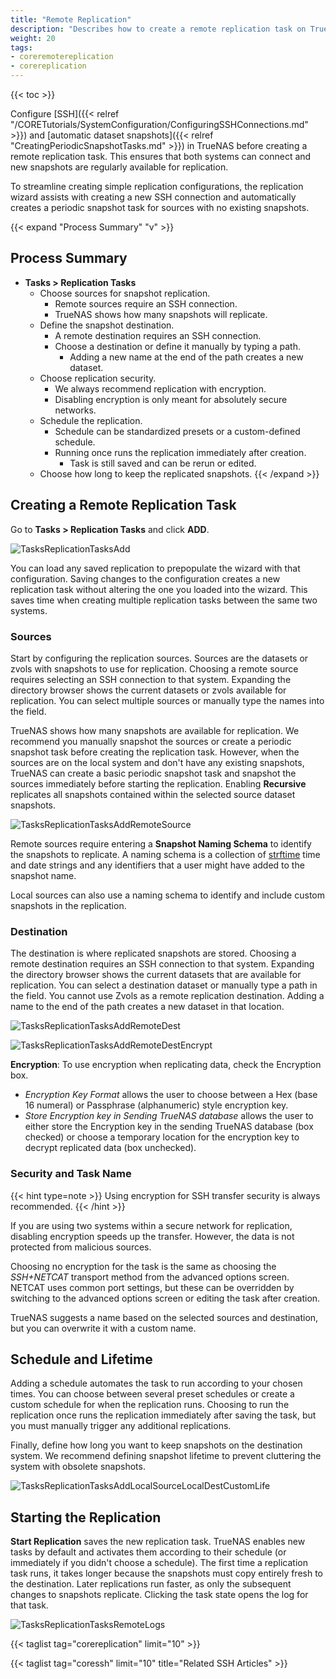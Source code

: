 ```yaml
---
title: "Remote Replication"
description: "Describes how to create a remote replication task on TrueNAS CORE."
weight: 20
tags:
- coreremotereplication
- corereplication
---
```


{{< toc >}}

Configure [SSH]({{< relref "/CORETutorials/SystemConfiguration/ConfiguringSSHConnections.md" >}}) and [automatic dataset snapshots]({{< relref "CreatingPeriodicSnapshotTasks.md" >}}) in TrueNAS before creating a remote replication task.
This ensures that both systems can connect and new snapshots are regularly available for replication.

To streamline creating simple replication configurations, the replication wizard assists with creating a new SSH connection and automatically creates a periodic snapshot task for sources with no existing snapshots.

{{< expand "Process Summary" "v" >}}
## Process Summary

* **Tasks > Replication Tasks**
  * Choose sources for snapshot replication.
    * Remote sources require an SSH connection.
    * TrueNAS shows how many snapshots will replicate.
  * Define the snapshot destination.
    * A remote destination requires an SSH connection.
    * Choose a destination or define it manually by typing a path.
      * Adding a new name at the end of the path creates a new dataset.
  * Choose replication security.
    * We always recommend replication with encryption.
    * Disabling encryption is only meant for absolutely secure networks.
  * Schedule the replication.
    * Schedule can be standardized presets or a custom-defined schedule.
    * Running once runs the replication immediately after creation.
      * Task is still saved and can be rerun or edited.
  * Choose how long to keep the replicated snapshots.
{{< /expand >}}

## Creating a Remote Replication Task

Go to **Tasks > Replication Tasks** and click **ADD**.

![TasksReplicationTasksAdd](/images/CORE/12.0/TasksReplicationTasksAdd.png "Add new Replication Task")

You can load any saved replication to prepopulate the wizard with that configuration.
Saving changes to the configuration creates a new replication task without altering the one you loaded into the wizard.
This saves time when creating multiple replication tasks between the same two systems.

### Sources

Start by configuring the replication sources.
Sources are the datasets or zvols with snapshots to use for replication.
Choosing a remote source requires selecting an SSH connection to that system.
Expanding the directory browser shows the current datasets or zvols available for replication.
You can select multiple sources or manually type the names into the field.

TrueNAS shows how many snapshots are available for replication.
We recommend you manually snapshot the sources or create a periodic snapshot task before creating the replication task.
However, when the sources are on the local system and don't have any existing snapshots, TrueNAS can create a basic periodic snapshot task and snapshot the sources immediately before starting the replication. Enabling **Recursive** replicates all snapshots contained within the selected source dataset snapshots.

![TasksReplicationTasksAddRemoteSource](/images/CORE/12.0/TasksReplicationTasksAddRemoteSource.png "Choosing a Remote Source")

Remote sources require entering a **Snapshot Naming Schema** to identify the snapshots to replicate.
A naming schema is a collection of [strftime](https://www.freebsd.org/cgi/man.cgi?query=strftime) time and date strings and any identifiers that a user might have added to the snapshot name.

Local sources can also use a naming schema to identify and include custom snapshots in the replication.

### Destination

The destination is where replicated snapshots are stored.
Choosing a remote destination requires an SSH connection to that system.
Expanding the directory browser shows the current datasets that are available for replication.
You can select a destination dataset or manually type a path in the field.
You cannot use Zvols as a remote replication destination.
Adding a name to the end of the path creates a new dataset in that location.

![TasksReplicationTasksAddRemoteDest](/images/CORE/12.0/TasksReplicationTasksAddRemoteDest.png "Replication with Remote Destination")


![TasksReplicationTasksAddRemoteDestEncrypt](/images/CORE/12.0/remote_rep_encrypt.png "Remote Destination Encryption Options")
 
**Encryption**: To use encryption when replicating data, check the Encryption box.
* *Encryption Key Format* allows the user to choose between a Hex (base 16 numeral) or Passphrase (alphanumeric) style encryption key.
* *Store Encryption key in Sending TrueNAS database* allows the user to either store the Encryption key in the sending TrueNAS database (box checked) or choose a temporary location for the encryption key to decrypt replicated data (box unchecked).

### Security and Task Name

{{< hint type=note >}}
Using encryption for SSH transfer security is always recommended.
{{< /hint >}}

If you are using two systems within a secure network for replication, disabling encryption speeds up the transfer.
However, the data is not protected from malicious sources.

Choosing no encryption for the task is the same as choosing the *SSH+NETCAT* transport method from the advanced options screen.
NETCAT uses common port settings, but these can be overridden by switching to the advanced options screen or editing the task after creation.

TrueNAS suggests a name based on the selected sources and destination, but you can overwrite it with a custom name.


## Schedule and Lifetime

Adding a schedule automates the task to run according to your chosen times.
You can choose between several preset schedules or create a custom schedule for when the replication runs.
Choosing to run the replication once runs the replication immediately after saving the task, but you must manually trigger any additional replications.

Finally, define how long you want to keep snapshots on the destination system.
We recommend defining snapshot lifetime to prevent cluttering the system with obsolete snapshots.

![TasksReplicationTasksAddLocalSourceLocalDestCustomLife](/images/CORE/12.0/TasksReplicationTasksAddLocalSourceLocalDestCustomLife.png "Custom Lifetimes")

## Starting the Replication

**Start Replication** saves the new replication task.
TrueNAS enables new tasks by default and activates them according to their schedule (or immediately if you didn't choose a schedule).
The first time a replication task runs, it takes longer because the snapshots must copy entirely fresh to the destination.
Later replications run faster, as only the subsequent changes to snapshots replicate.
Clicking the task state opens the log for that task.

![TasksReplicationTasksRemoteLogs](/images/CORE/12.0/TasksReplicationTasksRemoteLogs.png "Remote Replication Log")

{{< taglist tag="corereplication" limit="10" >}}

{{< taglist tag="coressh" limit="10" title="Related SSH Articles" >}}
